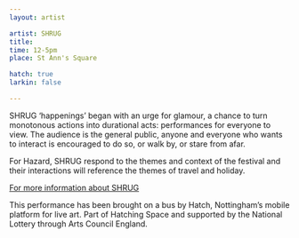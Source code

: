 ```yaml
---
layout: artist

artist: SHRUG
title: 
time: 12-5pm
place: St Ann's Square

hatch: true
larkin: false

---
```


SHRUG ‘happenings’ began with an urge for glamour, a chance to turn monotonous actions into durational acts: performances for everyone to view. The audience is the general public, anyone and everyone who wants to interact is encouraged to do so, or walk by, or stare from afar.    

For Hazard, SHRUG respond to the themes and context of the festival and their interactions will reference the themes of travel and holiday.    

[For more information about SHRUG](http://www.shrugladies.com)    

This performance has been brought on a bus by Hatch, Nottingham’s mobile platform for live art. Part of Hatching Space and supported by the National Lottery through Arts Council England.   
